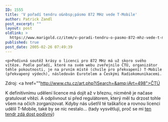 ```yaml
---
ID: 1555
title: 'V pořadí tendru o&nbsp;pásmo 872 MHz vede T-Mobile'
author: Patrick Zandl
post_excerpt: ""
layout: post
oldlink: >
  https://www.marigold.cz/item/v-poradi-tendru-o-pasmo-872-mhz-vede-t-mobile
published: true
post_date: 2005-02-26 07:49:39
---
```

	<p>Podivná soutěž krásy o licenci pro 872 MHz má už skoro svého vítěze. Podle pořadí, které na svém webu zveřejnilo ČTÚ, organizátor téhle pokoutnosti, je na prvním místě (chvíle pro překvapení) T-Mobile (překvapený výdech), následován Eurotelem a Českými Radiokomunikacemi. 
Zdroj: <a href=""http://www.ctu.cz/art.php?iSearch=&amp;iArt=498">ČTÚ</a></p>
	<p>K definitivnímu udělení licence má dojít až v březnu, nicméně je načase gratulovat vítězi. A odplivnout si před regulátorem, který měl tu drzost tohle všem na očích zorganizovat. Kdyby nás ušetřil té taškařice a rovnou licenci udělil T-Mobile, také by se nic nestalo... (tady vysvětluji, proč se mi <a href="http://mobil.idnes.cz/mob_operatori.asp?r=mob_operatori&amp;c=A050116_200202_mob_operatori_zan">ten tendr zdá dost podívný</a>)
</p>